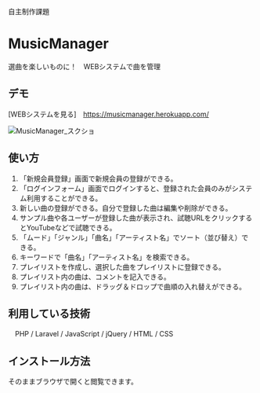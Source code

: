 自主制作課題
# MusicManager

選曲を楽しいものに！　WEBシステムで曲を管理

## デモ

[WEBシステムを見る]　https://musicmanager.herokuapp.com/

![MusicManager_スクショ](https://user-images.githubusercontent.com/112298582/219134277-675b03ff-768c-4129-9085-46c2c17e31f1.jpg)

## 使い方

1. 「新規会員登録」画面で新規会員の登録ができる。
2. 「ログインフォーム」画面でログインすると、登録された会員のみがシステム利用することができる。
3. 新しい曲の登録ができる。自分で登録した曲は編集や削除ができる。
4. サンプル曲や各ユーザーが登録した曲が表示され、試聴URLをクリックするとYouTubeなどで試聴できる。
5. 「ムード」「ジャンル」「曲名」「アーティスト名」でソート（並び替え）できる。
6. キーワードで「曲名」「アーティスト名」を検索できる。
7. プレイリストを作成し、選択した曲をプレイリストに登録できる。
8. プレイリスト内の曲は、コメントを記入できる。
9. プレイリスト内の曲は、ドラッグ＆ドロップで曲順の入れ替えができる。


## 利用している技術

　PHP / Laravel / JavaScript / jQuery / HTML / CSS

## インストール方法

そのままブラウザで開くと閲覧できます。
